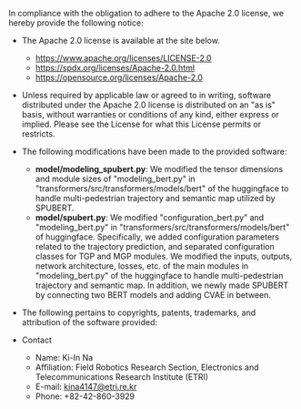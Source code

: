 In compliance with the obligation to adhere to the Apache 2.0 license, we hereby provide the following notice:

* The Apache 2.0 license is available at the site below.
  - https://www.apache.org/licenses/LICENSE-2.0
  - https://spdx.org/licenses/Apache-2.0.html
  - https://opensource.org/licenses/Apache-2.0

*  Unless required by applicable law or agreed to in writing, software distributed under the Apache 2.0 license is distributed on an "as is" basis, without warranties or conditions of any kind, either express or implied. 
   Please see the License for what this License permits or restricts.


* The following modifications have been made to the provided software:
  - **model/modeling_spubert.py**: We modified the tensor dimensions and module sizes of "modeling_bert.py" in "transformers/src/transformers/models/bert" of the huggingface to handle multi-pedestrian trajectory and semantic map utilized by SPUBERT. 
  - **model/spubert.py**: We modified "configuration_bert.py" and "modeling_bert.py" in "transformers/src/transformers/models/bert" of huggingface. Specifically, we added configuration parameters related to the trajectory prediction, and separated configuration classes for TGP and MGP modules. We modified the inputs, outputs, network architecture, losses, etc. of the main modules in "modeling_bert.py" of the huggingface to handle multi-pedestrian trajectory and semantic map. In addition, we newly made SPUBERT by connecting two BERT models and adding CVAE in between.


* The following pertains to copyrights, patents, trademarks, and attribution of the software provided:

* Contact
  - Name: Ki-In Na
  - Affiliation: Field Robotics Research Section, Electronics and Telecommunications Research Institute (ETRI) 
  - E-mail: kina4147@etri.re.kr
  - Phone: +82-42-860-3929
